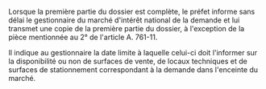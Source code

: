 Lorsque la première partie du dossier est complète, le préfet informe sans délai le gestionnaire du marché d'intérêt national de la demande et lui transmet une copie de la première partie du dossier, à l'exception de la pièce mentionnée au 2° de l'article A. 761-11.

Il indique au gestionnaire la date limite à laquelle celui-ci doit l'informer sur la disponibilité ou non de surfaces de vente, de locaux techniques et de surfaces de stationnement correspondant à la demande dans l'enceinte du marché.
